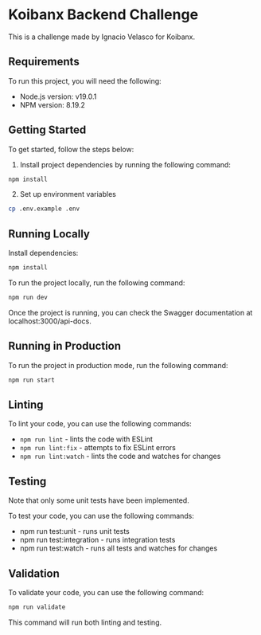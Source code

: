 # Koibanx Backend Challenge

This is a challenge made by Ignacio Velasco for Koibanx.

## Requirements

To run this project, you will need the following:

- Node.js version: v19.0.1
- NPM version: 8.19.2

## Getting Started

To get started, follow the steps below:

1. Install project dependencies by running the following command:

```bash
npm install
```

2. Set up environment variables
```bash
cp .env.example .env
```

## Running Locally
Install dependencies:
```bash
npm install
```

To run the project locally, run the following command:


```bash
npm run dev
```

Once the project is running, you can check the Swagger documentation at localhost:3000/api-docs.

## Running in Production
To run the project in production mode, run the following command:

```bash
npm run start
```


## Linting
To lint your code, you can use the following commands:

- `npm run lint` - lints the code with ESLint
- `npm run lint:fix` - attempts to fix ESLint errors
- `npm run lint:watch` - lints the code and watches for changes


## Testing
Note that only some unit tests have been implemented.

To test your code, you can use the following commands:

- npm run test:unit - runs unit tests
- npm run test:integration - runs integration tests
- npm run test:watch - runs all tests and watches for changes

## Validation

To validate your code, you can use the following command:

```bash
npm run validate
```

This command will run both linting and testing.

